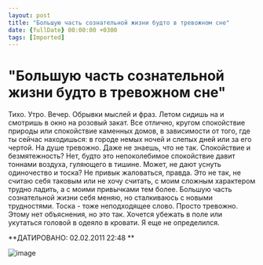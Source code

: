 ```yaml
---
layout: post
title: "Большую часть сознательной жизни будто в тревожном сне"
date: {fullDate} 00:00:00 +0300
tags: [Imported]
---
```

# "Большую часть сознательной жизни будто в тревожном сне"

<span>Тихо. Утро. Вечер. Обрывки мыслей и фраз. Летом сидишь на и смотришь в окно на розовый закат. Все отлично, кругом спокойствие природы или спокойствие каменных домов, в зависимости от того, где ты сейчас находишься: в городе немых ночей и слепых дней или за его чертой.
На душе тревожно. Даже не знаешь, что не так. Спокойствие и безмятежность? Нет, будто это непоколебимое спокойствие давит тоннами воздуха, гуляющего в тишине. Может, не дают уснуть одиночество и тоска? Не привык жаловаться, правда. Это не так, не считаю себя таковым или не хочу считать, с моим сложным характером трудно ладить, а с моими привычками тем более. Большую часть сознательной жизни себя меняю, но сталкиваюсь с новыми трудностями. Тоска - тоже неподходящее слово. Просто тревожно.
Этому нет объяснения, но это так. Хочется убежать в поле или укутаться головой в одеяло в кровати. Я еще не определился.</span>

**ДАТИРОВАНО: 02.02.2011 22:48 **

<span><span>![image](http://media.tumblr.com/tumblr_lgobgn9XX71qfp23s.jpg)</span></span>